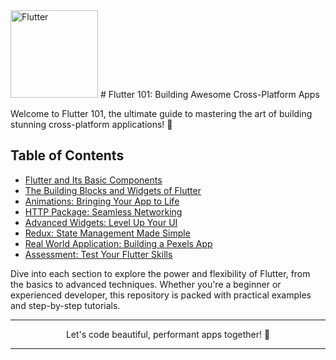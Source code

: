  <img src="https://upload.wikimedia.org/wikipedia/commons/1/17/Google-flutter-logo.png" width="140" alt=" Flutter ">
 # Flutter 101: Building Awesome Cross-Platform Apps

Welcome to Flutter 101, the ultimate guide to mastering the art of building stunning cross-platform applications! 🚀

## Table of Contents

- [Flutter and Its Basic Components](#flutter-and-its-basic-components)
- [The Building Blocks and Widgets of Flutter](#the-building-blocks-and-widgets-of-flutter)
- [Animations: Bringing Your App to Life](#animations-bringing-your-app-to-life)
- [HTTP Package: Seamless Networking](#http-package-seamless-networking)
- [Advanced Widgets: Level Up Your UI](#advanced-widgets-level-up-your-ui)
- [Redux: State Management Made Simple](#redux-state-management-made-simple)
- [Real World Application: Building a Pexels App](#real-world-application-building-a-pexels-app)
- [Assessment: Test Your Flutter Skills](#assessment-test-your-flutter-skills)

Dive into each section to explore the power and flexibility of Flutter, from the basics to advanced techniques. Whether you're a beginner or experienced developer, this repository is packed with practical examples and step-by-step tutorials.


<hr>
<p align="center">
Let's code beautiful, performant apps together! 🎉
<hr>
</p>
